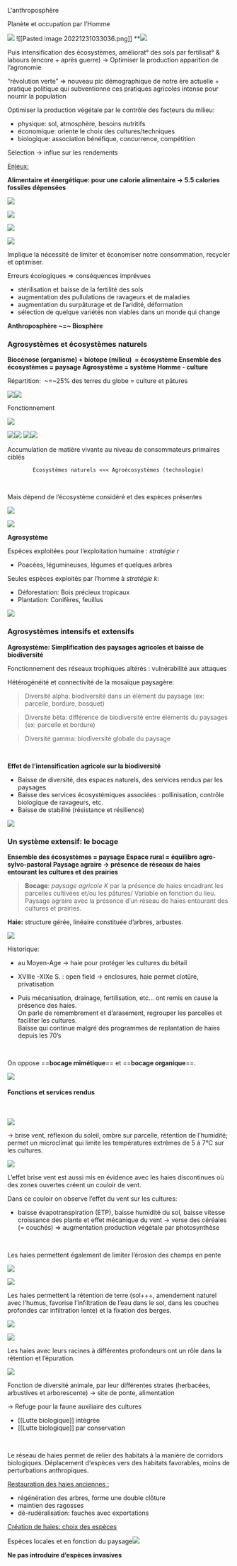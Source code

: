 
L'anthroposphère

  
  

Planète et occupation par l’Homme

![](https://lh6.googleusercontent.com/pl-6QGTuntt-_ZtxRUopgopHVHUujB63RkaopNb8GeqQHZbCWmRjrlPILfoE2ylEZpMCJGGpmNSJ7i4swyhkS5LNfXiAjPGXL0KLrHsk77u69q8oOQedbQ3xvIR5ZLm3-YqEZJyMjUwuV3QbuasFsj4yIrNl4Md2NDhsub_l9JGr_artBi2LzOAQdXVLaA)
![[Pasted image 20221231033036.png]]
**![](https://lh6.googleusercontent.com/F7-8VFigtwtwo0PYtfOY7nR2QdkHJYhuw7UODOKN9BvVrO6ceVmprLS6whYdCz7J29ULPwVFSjNJwoFtC0kW2Zqsmo62nqioCJJGuvEwhLEK8qtzAhHszDlXT22Aa4NEkbLXE4myhDc5uU4pgo-_zRS_oUWNioIuFPGBC9EB1mERd7sylOPPa7TWWZsl0Q)

Puis intensification des écosystèmes, améliorat° des sols par fertilisat° & labours (encore + après guerre) -> Optimiser la production apparition de l’agronomie

“révolution verte” => nouveau pic démographique de notre ère actuelle + pratique politique qui subventionne ces pratiques agricoles intense pour nourrir la population

Optimiser la production végétale par le contrôle des facteurs du milieu:
- physique: sol, atmosphère, besoins nutritifs
- économique: oriente le choix des cultures/techniques
-  biologique: association bénéfique, concurrence, compétition

Sélection -> influe sur les rendements
<br>
  

<u>Enjeux:</u>

**Alimentaire et énergétique: pour une calorie alimentaire -> 5.5 calories fossiles dépensées**

![](https://lh3.googleusercontent.com/O7DZbyf1Ho19ddb7tsBn0F_2Hn8-Ls0L7AB4rHEmZrIbCSFrKppRlRURLnGI773-9yx9Vxilt2F5pg-FuCnszJpd96MAWZG3N2Snd_qwHBAO6z2C8kgptKkf2HzMT3R8zzrR41cytx0iWzWa-7ASLqW75e8A7te3T9IHBWOLGaPOHq_m073l5U-3PxJzWQ)

![](https://lh5.googleusercontent.com/dS0jF0SZv-3_8RT1-znTT6HH7SOIj7UmQcFgDBdv8JVy0RgSrrC_-T75wmmOQjTaCTjcLb5uohQFmm2p-IZVbFudOC77g0W5UV8RIBJ6Fw1s2MR34VZjmZRMkCM7o0GQ4w8SSyI0ZNTSJPWlogZiuY_mfkqYSCq727ycEPXzqYzphCWcUqJAsNUMxsIJPA)

![](https://lh3.googleusercontent.com/Ikzi7s5v0pJKfi5EGMXqkS2EmHffmwREnZ9N8uKV0IGHbPGAnRt44OsdIkJz95gvIWvqYv4PmxgwH7wbhmX_f6u8ea4EOZ1ynnCXUIMFSeiHGWxEUnciEgO4Ya3RbzO41kwCfUFZJyr0qHhIPzkwDBNg1GKJiQk-AWI_CAQ7qhtKpTEXzDA1fJbn9-2nEg)

![](https://lh6.googleusercontent.com/heAiMSQbwaiwzKzbK7n0nSWFe3UEKnoMz2skh0SBrABseCLc_1jppZ_MtcckF_G3lJYBRKlnVNINvZZx4wVgwJSM_ZvMoBYc9bFfTHvzwUVux4oYNIYnN8WUr8R5wPiyj6kQrsppjWzQVC1KssadA_NnJiGNMPXRXy-9SNE-FcKao1foJ9ErlwL4_hDwxQ)

Implique la nécessité de limiter et économiser notre consommation, recycler et optimiser.
<br>

Erreurs écologiques => conséquences imprévues
- stérilisation et baisse de la fertilité des sols
- augmentation des pullulations de ravageurs et de maladies
- augmentation du surpâturage et de l’aridité, déformation
- sélection de quelque variétés non viables dans un monde qui change


**Anthroposphère ~=~ Biosphère**
  

### Agrosystèmes et écosystèmes naturels

**Biocénose (organisme) + biotope (milieu)  = écosystème
Ensemble des écosystèmes = paysage
Agrosystème = système Homme - culture**


Répartition:  ~=~25% des terres du globe = culture et pâtures

![](https://lh4.googleusercontent.com/Vol05gtPtWWmeczXUT6sfZ7d5yvCwFuYUBnJHLKbCGvlBbz3jV-B65nQqAz81WDiqmJF5Iw307iNtOKUZFI_SjpfBFI5RvMKVyvxLY92A3M0JHdcK00czdaxuq4Xi6UWTJPBd0nxRAftqbFo5Os2ChJ5jY_fC_ixqAnmUHM6ygU1Gp6OpMPcaimAMLoEhQ)![](https://lh4.googleusercontent.com/Vol05gtPtWWmeczXUT6sfZ7d5yvCwFuYUBnJHLKbCGvlBbz3jV-B65nQqAz81WDiqmJF5Iw307iNtOKUZFI_SjpfBFI5RvMKVyvxLY92A3M0JHdcK00czdaxuq4Xi6UWTJPBd0nxRAftqbFo5Os2ChJ5jY_fC_ixqAnmUHM6ygU1Gp6OpMPcaimAMLoEhQ)
<br>
  
  

Fonctionnement

![](https://lh4.googleusercontent.com/CK0LTaD0Ne-zYHsNdG2Y0OCLr7wiFg_eRxLDdo6Td4JeL9WQlaRjqgSEkMR4TXLnVkRZyxASHsc3bVnciFNm3Pl4C7Jir9F_MWj6liuLDWjahGUsS181X2HTV31QFnetmkBnjiBmey5sdzQt0JFHJnHNGSGrzQyzrkByODtn-I5CWx1V8xk3GWuc1UIXvg)

![](https://lh6.googleusercontent.com/RLBZqyn4UZPZe3AGk8Wg4wmtJG31P1h90mQWcCOUJi9kazdSsygpRxZ-efEMlDQ6GkS4FVz7EJjVP-klFLcmDAb1dFxKmcuuz-rs0iSVV_RZxhYt93ceSOjXuotNT-KZ7HoF-ebv5ChMARa-D-r8NXjozJB4DwTMReZkMvyP8I2AyaOYXOJYqQflX75flQ)![](https://lh6.googleusercontent.com/ngoQJnO9ILJgsUUzEJtZh7C_H86XPrAgR-lRTrFx1__9gIaQjNbqKtzbcSbiW_SJOxQvzRnQFAzc5wpdiMFAzEVGUDSqjX5aQJDTbVTJcR34ZaM6ZAHGeN3Pu0KzaRK-LWqHqkmoVEfFs9ywSugSM34m1kJAm6pRplLc0zOCOx7VLYLWnwoUAJGBnHMBUw)
![](https://lh3.googleusercontent.com/v_V9bZIlmZzGz6mIjhGumlDpyb0ciRlQJlQR2_j3rghCVORwb6Vi7H_oF6qQMZo71zvdh7bQWYzOFmjx4F4qnvMLCIereh9aPOicpGcN0LrRjUpNZ6slwvwj0Al0OrDEQm5caNmYmmVW_RTadsc8VXQGXHleX_1xTuSYcMpgOx3pykOnu3vczo5lKfIpJA)![](https://lh3.googleusercontent.com/HAbgzWGucnby1XqL3E9TSJ0oQNg52XKU6eD7SkNz-R_pbFPF_WfqUo93jyOfoiHCO50MqhXrtGbDT94xBtuNuXfqayNN8R8VMFDH3VziEU0zwpMIYnOAvNzV6AvnGSHwpf_izCTbbthpwSC5Uid3LM-p1PDH9u2pyj8LrxdNKTZltExJ3NY5BRZCfh2HCA)

Accumulation de matière vivante au niveau de consommateurs primaires ciblés

			Ecosystèmes naturels <<< Agroécosystèmes (technologie)
<br> 

Mais dépend de l’écosystème considéré et des espèces présentes

![](https://lh5.googleusercontent.com/fdc866MQGBRhSr0oOSwBwlGhsqsddX9IVlF0KkR_kTkusnyEsiTcoR310_ZuguWMjQeyujvabKwjYbCdZ9Iow8eqN2IKZbttlbV0pGKSY5yYm0LEg_19yi5-RWXqbpwxwzTTKYdyoFi2YllcGbhatLu0bzY9IBNt73DHVdMF53NpYub6WKpBcckX9TvRBw)

![](https://lh6.googleusercontent.com/ZKu50jM2ncabwCLyeVH2ZK5z3dFmkYs3VMVwl03Ffhdq_RLHT36VNx4y-U1Erje1wSGqsMOW2jd81x55t2wQcpo0Njyv8QMpp7eZqOcm16JO9vl9m1CGFDvEeNyC-NVoW_tlcDDeUjSwTo8qielwBl0FMeYufkj1QMKGFJJRcBUqMs7vV6Vg-8e1stEDng)
<br>
  

**Agrosystème**
<br>
  
Espèces exploitées pour l’exploitation humaine : *stratégie r*
* Poacées, légumineuses, légumes et quelques arbres

Seules espèces exploités par l’homme à *stratégie k*:
* Déforestation: Bois précieux tropicaux
* Plantation: Conifères, feuillus

![](https://lh6.googleusercontent.com/peuQUUzDt6lTiswCKLQ0mYVVo2prB2-qgXvePZq_89qGkdXq11EvNYS7FkP_C3XZziyaVpVLQoSDasLZFTq8rAqTBmKsNLm8rfv4ljV_kwqM1dNdwQFt39ZS5IDJ2ycDK2zOkRX_xoDJ1ou6tOmnrIrEgIamzRse_jnr9xUnk-BY8gAGEHF44w5Z3sur6A)
<br>
  

### Agrosystèmes intensifs et extensifs

**Agrosystème: Simplification des paysages agricoles et baisse de biodiversité**

Fonctionnement des réseaux trophiques altérés : vulnérabilité aux attaques
<br>

Hétérogénéité et connectivité de la mosaïque paysagère:

>Diversité alpha: biodiversité dans un élément du paysage (ex: parcelle, bordure, bosquet)

>Diversité bêta: différence de biodiversité entre éléments du paysages (ex: parcelle et bordure)

>Diversité gamma: biodiversité globale du paysage
<br>
  

**Effet de l’intensification agricole sur la biodiversité**
* Baisse de diversité, des espaces naturels, des services rendus par les paysages
* Baisse des services écosystémiques associées : pollinisation, contrôle biologique de ravageurs, etc.
* Baisse de stabilité (résistance et résilience)

![](https://lh6.googleusercontent.com/QETbPpgp7iKU7Ga7jadC9HZOmU55AObSQrg5sylvp4RO8Z_qJNpS9dFJTvIUlD4VBTdLyNW1IFX2q22qBW9TjtZJLUDFjPD4zk8BJnOJC5UgjwzqfRTSNm1LjvTVUMP6eV_0odlYt2AQxNreaxnO7UZPBfArtC-JEsbXvmAcZsri_uYaGWtJYhH6om0uuA)
<br>

### Un système extensif: le bocage

**Ensemble des écosystèmes = paysage**
**Espace rural = équilibre agro-sylvo-pastoral**
**Paysage agraire -> présence de réseaux de haies entourant les cultures et des prairies**
<br>

>**Bocage**: *paysage agricole K* par la présence de haies encadrant les parcelles cultivées et/ou les pâtures/ Variable en fonction du lieu.  
Paysage agraire avec la présence d’un réseau de haies entourant des cultures et prairies.

**Haie:** structure gérée, linéaire constituée d’arbres, arbustes.  

![](https://lh5.googleusercontent.com/RNrpcGJiG_vUbxf6m7a2k9fnPfpoi35Gq7E8EEOgCe6NlM9Gh_vakbDbCDuoBqJGCyGwg62eyeQGvFWN3HLaSX6iAnVT-gs5RSkozKhZLgaCn_Vc95oKa3PTquTVdkA-mYYHzz3n5Pz9E_xZjxCVZ2QhZxpMF0nvrOQoA4dkqSJAIAiVAXkCnhTnM008bw)

Historique: 
* au Moyen-Age -> haie pour protéger les cultures du bétail
- XVIIIe -XIXe S. : open field -> enclosures, haie permet clotûre, privatisation
* Puis mécanisation, drainage, fertilisation, etc… ont remis en cause la présence des haies.  
On parle de remembrement et d’arasement, regrouper les parcelles et faciliter les cultures.  
Baisse qui continue malgré des programmes de replantation de haies depuis les 70’s
<br>

On oppose ==**bocage mimétique**== et ==**bocage organique**==.  

![](https://lh5.googleusercontent.com/AHy905aEYQTDssfcHCt0bGHEd-YEZKkBX-t2BbuHnpmwholTsk__BIl4NJGQmXOsppXPoZ1N7uvb2rf64L1wDFaGJezQ21aoxnh9Tl2XtyQrSbcegktLAO7AYFCxb8VaJn31oqKXwdYxklMHrM9mMAvbYLPGpTTQWgsPhxVR6D2pIj46GMunebrrzOIKfQ)
<br>

#### Fonctions et services rendus
<br>

![](https://lh4.googleusercontent.com/mxXRjED1_zER5rT7dQlj3O4OLDQNmiT-oF8MXTLBzXQn566r1lO6mV5j0Enu-OSphjp7fxZsa8DDxmBrIIyLjc9RCGAQsVR5RUECMJz6RwzUI23qPDcuHE_G39fxVLGOkH5niWW_gaRMVpqkkTcaPda92WV8KNOBIQVNkCBEYAPuNTHoOxSJBf64y0jiLw)

-> brise vent, réflexion du soleil, ombre sur parcelle, rétention de l’humidité; permet un microclimat qui limite les températures extrêmes de 5 à 7°C sur les cultures.

![](https://lh6.googleusercontent.com/blHR7qhTBt60IT7HYG1Nie34r7XcskNWbWPmfEjvwI22KSv8RZZ1ODC3NKna0lX9blPgvyDcQl8h0v_QWOxGVKIBk4AiH7i4lw1aLtj_N5rZRBFrdmUnLQOX9vMPr1UrZCroM9sGLot7Nz7gO7An-tZy3MDHoZbiHCXKLzVNq-OaHprtlvhu-alDc0UxUQ)

L’effet brise vent est aussi mis en évidence avec les haies discontinues où des zones ouvertes créent un couloir de vent. 

Dans ce couloir on observe l’effet du vent sur les cultures:
* baisse évapotranspiration (ETP), baisse humidité du sol, baisse vitesse croissance des plante et effet mécanique du vent -> verse des céréales (= couchés)
=> augmentation production végétale par photosynthèse
<br>

Les haies permettent également de limiter l’érosion des champs en pente
<br>  

![](https://lh4.googleusercontent.com/-P_W75PFtyMsAb52Sc5iNxI85N81YGNNxEiS40ebWfn6OFqVYlP_pC1wRAbaQGc1gBA2Ma6zo87SvhRa_CrG6Pccy878yUTEr6k4CkVJBpol74ofTELieDiRWbkE4gc9pvHRr-kavr5uAf50ikhK45pS7LyrcCxVCA_Dzr2EgY5TeZCiun0_FxvB1PBlHQ)

![](https://lh3.googleusercontent.com/dj1gn3CSUZdlhoqbzK4RSlDTfOofIJRPsazmnowRoeowbolqlo0lOulka99RrKoHzlAcpoVRDs05AYdshhlxuYj0auSdGqsU4S1gadzpVoiwloyl-l7bGtbAQ-H5oJ7EeFgtwbByulYRkDBOXyaFFXt9hxW5zZPalY16JaXXv2tZz0yWVvtpqDDCyEx63Q)

Les haies permettent la rétention de terre (sol+++, amendement naturel avec l’humus, favorise l’infiltration de l’eau dans le sol, dans les couches profondes car infiltration lente) et la fixation des berges.
<br>

![](https://lh3.googleusercontent.com/EQgaQ2cfsJLTmEMmeZFSRv__Y1BJMciK92KAplrjG0CsydfcKj9TfyhzPvuShykSCIAg_1h5hv5scP7wqLuZ_gm7fDQgngnoy8zTx4RFq9qLkomUmfpTfQ3EUIukfNXE-DCtKo-yr-5qcIto7f8q5rYInEBcueyfleQ_MtxjuEwwm2SXgNXqCgeiphlCFQ)

![](https://lh5.googleusercontent.com/gnZHqmfLWCzrKgS57knjoXMMxqKDGpiYHn_RT8haHNqunzMTXzcKpA-EZNb18RXMGOfRMPGxqR0I57-KfTg1ZEuthSI5yXYWBHDZUgMLB9t3GN29t-WM9WREN5rKysif3ZQCyHWX9hKU6kzooNQA3JT3Wsh2bn4reVu-8_Y3lJcMVORkEyQ_3zz3RQABng)

Les haies avec leurs racines à différentes profondeurs ont un rôle dans la rétention et l’épuration.
<br>

![](https://lh5.googleusercontent.com/2wtVNbAVHL94C4I5PHI4oL2p5BGbb0auofIttgf4hPB5SiIXywMbMl5xWUsPP8H44budyRJPO-Ymbx4sgKPGGbg3ndgN4UIyD9C0JIlvvs9w3MM3Aq9glc_gzBcssemVgxRhDSp2cBLfvCFlNTDUAvodfmz0UhnHzpz6jNBDD-ip2-4CmiqNB1rPgmT27w)

Fonction de diversité animale, par leur différentes strates (herbacées, arbustives et arborescente) 
-> site de ponte, alimentation

-> Refuge pour la faune auxiliaire des cultures
- [[Lutte biologique]] intégrée
- [[Lutte biologique]] par conservation
<br>

Le réseau de haies permet de relier des habitats à la manière de corridors biologiques.
Déplacement d'espèces vers des habitats favorables, moins de perturbations anthropiques.
<br>

<u>Restauration des haies anciennes :</u>
- régénération des arbres, forme une double clôture
- maintien des ragosses
- dé-rudéralisation: fauches avec exportations

  

<u>Création de haies: choix des espèces</u>

Espèces locales et en fonction du paysage![](https://lh3.googleusercontent.com/apNRwiWyAJ3vReX6OjkRtppF1aYfGSOkWHfs7cC6jaPOooUyUdqfZ2g1WM0XtlVYS0VYq_ct5p8Kuw72nrmuVaLFBRBY3lICE9U08yFWYS_F6wrmI1YoExegFDtuwNanTokb00hv_nBzlYkW6ubE5yUtsG-No-cWkJfPpRQAQxJk8wd8odAcqfJuYB7LJA)

**Ne pas introduire d’espèces invasives**
